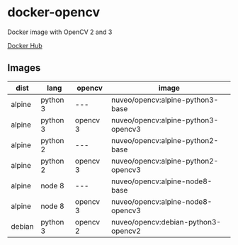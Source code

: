 # docker-opencv

Docker image with OpenCV 2 and 3

[Docker Hub](https://hub.docker.com/r/nuveo/opencv/)

## Images

| dist | lang | opencv | image
| --- | --- | --- | --- |
| alpine | python 3 | --- | nuveo/opencv:alpine-python3-base
| alpine | python 3 | opencv 3 | nuveo/opencv:alpine-python3-opencv3
| alpine | python 2 | --- | nuveo/opencv:alpine-python2-base
| alpine | python 2 | opencv 3 | nuveo/opencv:alpine-python2-opencv3
| alpine | node 8 | --- | nuveo/opencv:alpine-node8-base
| alpine | node 8 | opencv 3 | nuveo/opencv:alpine-node8-opencv3
| debian | python 3 | opencv 2 | nuveo/opencv:debian-python3-opencv2
